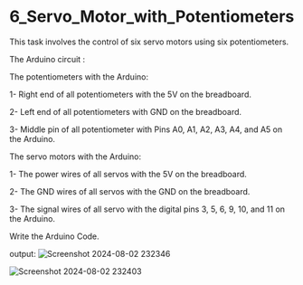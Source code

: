 # 6_Servo_Motor_with_Potentiometers

This task involves the control of six servo motors using six potentiometers. 


The Arduino circuit :

The potentiometers with the Arduino:

1- Right end of all potentiometers with the 5V on the breadboard.

2- Left end of all potentiometers with GND on the breadboard.

3- Middle pin of all potentiometer with Pins A0, A1, A2, A3, A4, and A5 on the Arduino.

The servo motors with the Arduino:

1- The power wires of all servos with the 5V on the breadboard.

2- The GND wires of all servos with the GND on the breadboard.

3- The signal wires of all servo with the digital pins 3, 5, 6, 9, 10, and 11 on the Arduino.



Write the Arduino Code.

output:
![Screenshot 2024-08-02 232346](https://github.com/user-attachments/assets/8311ff01-c990-49b0-9ec4-aae58f8fcc12)

![Screenshot 2024-08-02 232403](https://github.com/user-attachments/assets/7ec6ce15-6d4a-44c0-8495-080c61f2ceba)



